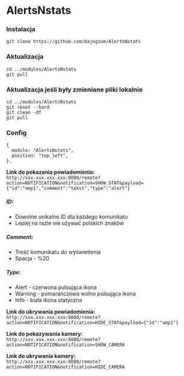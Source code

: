 # AlertsNstats

### Instalacja<br>
```
git clone https://github.com/dajogzum/AlertsNstats
```
### Aktualizacja<br>
```
cd ../modules/AlertsNstats
git pull
```
### Aktualizacja jeśli były zmieniane pliki lokalnie<br>
```
cd ../modules/AlertsNstats
git reset --hard
git clean -df
git pull
```
### Config
```
{
  module: "AlertsNstats",
  position: "top_left",
},
```
**Link do pokazania powiadomienia:**<br>
`http://xxx.xxx.xxx.xxx:8080/remote?action=NOTIFICATION&notification=SHOW_STAT&payload={"id":"amp1","comment":"tekst","type":"alert"}`

##### ID:
- Dowolne unikalne ID dla każdego komunikatu<br>
- Lepiej na razie nie używać polskich znaków<br>

##### Comment:
- Treść komunikatu do wyświetlenia<br>
- Spacja - %20<br>

##### Type:
- Alert - czerwona pulsująca ikona<br>
- Warning - pomarańczowa wolno pulsująca ikona<br>
- Info - biała ikona statyczna<br>

**Link do ukrywania powiadomienia:**<br>
`http://xxx.xxx.xxx.xxx:8080/remote?action=NOTIFICATION&notification=HIDE_STAT&payload={"id":"amp1"}`

**Link do pokazywania kamery:**<br>
`http://xxx.xxx.xxx.xxx:8080/remote?action=NOTIFICATION&notification=SHOW_CAMERA`


**Link do ukrywania kamery:**<br>
`http://xxx.xxx.xxx.xxx:8080/remote?action=NOTIFICATION&notification=HIDE_CAMERA`
